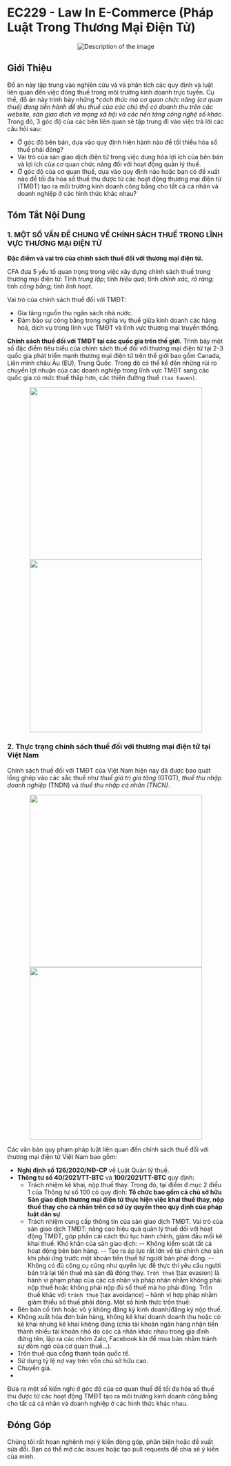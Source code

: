 # EC229 - Law In E-Commerce (Pháp Luật Trong Thương Mại Điện Tử)

<div align="center">
  <img src="https://github.com/haiphan2000/EC229-Law-In-E-Commerce/assets/45815546/07b71462-6d4b-473d-aa42-5ea711e2d42c" alt="Description of the image">
</div>

## Giới Thiệu
Đồ án này tập trung vào nghiên cứu và và phân tích các quy định và luật liên quan đến việc đóng thuế trong môi trường kinh doanh trực tuyến. Cụ thể, đồ án này trình bày những **cách thức mà cơ quan chức năng (cơ quan thuế) đang tiến hành để thu thuế của các chủ thể có doanh thu trên các website, sàn giao dịch và mạng xã hội và các nền tảng công nghệ số khác*. Trong đó, 3 góc độ của các bên liên quan sẽ tập trung đi vào việc trả lời các câu hỏi sau:
- Ở góc độ bên bán, dựa vào quy định hiện hành nào để tối thiểu hóa số thuế phải đóng?
- Vai trò của sàn giao dịch điện tử trong việc dung hòa lợi ích của bên bán và lợi ích của cơ quan chức năng đối với hoạt động quản lý thuế.
- Ở góc độ của cơ quan thuế, dựa vào quy định nào hoặc bạn có đề xuất nào để tối đa hóa số thuế thu được từ các hoạt động thương mại điện tử (TMĐT) tạo ra môi trường kinh doanh công bằng cho tất cả cá nhân và doanh nghiệp ở các hình thức khác nhau?
## Tóm Tắt Nội Dung
### 1. MỘT SỐ VẤN ĐỀ CHUNG VỀ CHÍNH SÁCH THUẾ TRONG LĨNH VỰC THƯƠNG MẠI ĐIỆN TỬ
**Đặc điểm và vai trò của chính sách thuế đối với thương mại điện tử.**

CFA đưa 5 yếu tố quan trọng trong việc xây dựng chính sách thuế trong thương mại điện tử: Tính _trung lập_; tính _hiệu quả_; tính _chính xác, rõ ràng_; tính _công bằng_; tính _linh hoạt_.

Vai trò của chính sách thuế đối với TMĐT:
- Gia tăng nguồn thu ngân sách nhà nước.
- Đảm bảo sự công bằng trong nghĩa vụ thuế giữa kinh doanh các hàng hoá, dịch vụ trong lĩnh vực TMĐT và lĩnh vực thương mại truyền thống.

**Chính sách thuế đối với TMĐT tại các quốc gia trên thế giới.** Trình bày một số đặc điểm tiêu biểu của chính sách thuế đối với thương mại điện tử tại 2-3 quốc gia phát triển mạnh thương mại điện tử trên thế giới bao gồm Canada, Liên minh châu Âu (EU), Trung Quốc. Trong đó có thể kể đến những rủi ro chuyển lợi nhuận của các doanh nghiệp trong lĩnh vực TMĐT sang các quốc gia có mức thuế thấp hơn, các thiên đường thuế `(tax haven)`.

<div align="center">
  <img src="https://github.com/haiphan2000/EC229-Law-In-E-Commerce/assets/45815546/038af59a-6d01-42d2-a7e3-1712084493cb" width="400">
  <img src="https://github.com/haiphan2000/EC229-Law-In-E-Commerce/assets/45815546/494e5878-b4a8-48c0-86ca-3c14d1e061f1" width="400">
</div>

### 2. Thực trạng chính sách thuế đối với thương mại điện tử tại Việt Nam
Chính sách thuế đối với TMĐT của Việt Nam hiện nay đã được bao quát lồng ghép vào các sắc thuế như _thuế giá trị gia tăng_ (GTGT), _thuế thu nhập doanh nghiệp_ (TNDN) và _thuế thu nhập cá nhân (TNCN)_.
<div align="center">
  <img src="https://github.com/haiphan2000/EC229-Law-In-E-Commerce/assets/45815546/4fcda32a-c5da-4e9d-b208-27f1dfc0f723" width="400">
  <img src="https://github.com/haiphan2000/EC229-Law-In-E-Commerce/assets/45815546/d8a48f32-6115-4800-a72a-fc85892843bf" width="400">
</div>

Các văn bản quy phạm pháp luật liên quan đến chính sách thuế đối với thương mại điện tử Việt Nam bao gồm:
- **Nghị định số 126/2020/NĐ-CP** về Luật Quản lý thuế.
- **Thông tư số 40/2021/TT-BTC** và **100/2021/TT-BTC** quy định:
  + Trách nhiệm kê khai, nộp thuế thay. Trong đó, tại điểm đ mục 2 điều 1 của Thông tư số 100 có quy định: **Tổ chức bao gồm cả chủ sở hữu Sàn giao dịch thương mại điện tử thực hiện việc khai thuế thay, nộp thuế thay cho cá nhân trên cơ sở ủy quyền theo quy định của pháp luật dân sự**.
  + Trách nhiệm cung cấp thông tin của sàn giao dịch TMĐT.
  Vai trò của sàn giao dịch TMĐT: nâng cao hiệu quả quản lý thuế đối với hoạt động TMĐT, góp phần cải cách thủ tục hành chính, giảm đầu mối kê khai thuế.
  Khó khăn của sàn giao dịch:
    -- Không kiểm soát tất cả hoạt động bên bán hàng.
    -- Tạo ra áp lực rất lớn về tài chính cho sàn khi phải ứng trước một khoản tiền thuế từ người bán phải đóng.
    -- Không có đủ công cụ cũng như quyền lực để thực thi yêu cầu người bán trả lại tiền thuế mà sàn đã đóng thay.
`Trốn thuế` (tax evasion) là hành vi phạm pháp của các cá nhân và pháp nhân nhằm không phải nộp thuế hoặc không phải nộp đủ số thuế mà họ phải đóng. Trốn thuế khác với `tránh thuế` (tax avoidance) – hành vi hợp pháp nhằm giảm thiểu số thuế phải đóng.
Một số hình thức trốn thuế:
- Bên bán cố tình hoặc vô ý không đăng ký kinh doanh/đăng ký nộp thuế.
- Không xuất hóa đơn bán hàng, không kê khai doanh doanh thu hoặc có kê khai nhưng kê khai không đúng (chia tài khoản ngân hàng nhận tiền thành nhiều tài khoản nhỏ do các cá nhân khác nhau trong gia đình đứng tên, lập ra các nhóm Zalo, Facebook kín để mua bán nhằm tránh sự dòm ngó của cơ quan thuế...).
- Trốn thuế qua cổng thanh toán quốc tế.
- Sử dụng tỷ lệ nợ vay trên vốn chủ sở hữu cao.
- Chuyển giá.
- 
Đưa ra một số kiến nghị ở góc độ của cơ quan thuế để tối đa hóa số thuế thu được từ các hoạt động TMĐT tạo ra môi trường kinh doanh công bằng cho tất cả cá nhân và doanh nghiệp ở các hình thức khác nhau.
## Đóng Góp
Chúng tôi rất hoan nghênh mọi ý kiến đóng góp, phản biện hoặc đề xuất sửa đổi. Bạn có thể mở các issues hoặc tạo pull requests để chia sẻ ý kiến của mình.
